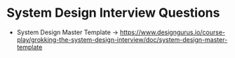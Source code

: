 # System Design Interview Questions

* System Design Master Template -> https://www.designgurus.io/course-play/grokking-the-system-design-interview/doc/system-design-master-template
